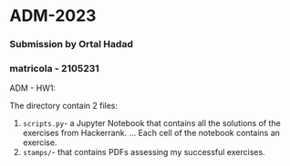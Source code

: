 # ADM-2023
### Submission by Ortal Hadad
### matricola - 2105231
ADM - HW1:

The directory contain 2 files:
1. `scripts.py`- a Jupyter Notebook that contains all the solutions of the exercises from Hackerrank.
... Each cell of the notebook contains an exercise. 
2. `stamps/`- that contains PDFs assessing my successful exercises.


